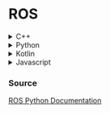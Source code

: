 
# ROS


<details><summary>C++</summary><blockquote><p>

<details><summary>Publisher</summary>

```cpp
#include "ros/ros.h"
#include "std_msgs/String.h"

ros::init(argc, argv, "talker");
ros::NodeHandle nh;
ros::Publisher chatter_pub = nh.advertise<std_msgs::String>("chatter", 1000);
ros::Rate loop_rate(10);
while (ros::ok()) {
    std_msgs::String msg;
    msg.data = "Hello World";
    chatter_pub.publish(msg);

    ros::spinOnce();
    loop_rate.sleep();
}
```
</details>

<details><summary>Subscriber</summary>

```cpp
#include "ros/ros.h"
#include "std_msgs/String.h"

void chatterCallback(const std_msgs::String::ConstPtr& msg) {
  ROS_INFO("I heard: [%s]", msg->data.c_str());
}

ros::init(argc, argv, "listener");
ros::NodeHandle nh;
ros::Subscriber sub = nh.subscribe("chatter", 1000, chatterCallback);
ros::spin();
```
</details>

<details><summary>Service</summary>
</details>

<details><summary>Service Client</summary>

```C++
#include "ros/ros.h"
#include "beginner_tutorials/AddTwoInts.h"
#include <cstdlib>

int main(int argc, char **argv) {
  ros::NodeHandle n;
  ros::ServiceClient client = n.serviceClient<beginner_tutorials::AddTwoInts>("add_two_ints");
  beginner_tutorials::AddTwoInts srv;
  srv.request.a = atoll(argv[1]);
  srv.request.b = atoll(argv[2]);
  if (client.call(srv))
  {
    ROS_INFO("Sum: %ld", (long int)srv.response.sum);
  }
  else
  {
    ROS_ERROR("Failed to call service add_two_ints");
    return 1;
  }

  return 0;
}
```
</details>

</details>


<details><summary>Python</summary><blockquote><p>

<details><summary>Publisher</summary>

```python
import rospy
from std_msgs.msg import String

pub = rospy.Publisher('chatter', String, queue_size=10)
rospy.init_node('talker', anonymous=True)
while not rospy.is_shutdown():
    hello_str = "hello world %s" % rospy.get_time()
    rospy.loginfo(hello_str)
    pub.publish(hello_str)
    rate.sleep()
```
</details>

<details><summary>Subscriber</summary>

```python
import rospy
from std_msgs.msg import String

rospy.init_node('listener', anonymous=True)
rospy.Subscriber("chatter", String, callback)
rospy.spin()
```
</details>

<details><summary>Service</summary>

```python
import rospy
from std_srvs.srv import SetBool


def handle_service_rquest(req):
    return SetBoolResponse(success=True, message="")


rospy.init_node('node_name')
s = rospy.Service('set_bool', SetBool, handle_service_rquest)
rospy.spin()
```
</details>

<details><summary>Service Client</summary>

```python
import rospy
from std_srvs.srv import SetBool

def set_bool(data)
    rospy.wait_for_service('set_bool')
    try:
        set_bool_client = rospy.ServiceProxy('set_bool', SetBool)
        response = set_bool_client(data)
        return response.success
    except rospy.ServiceException, e:
        print "Service call failed: %s"%e
```
</details>

</details>


<details><summary>Kotlin</summary><blockquote><p>

<details><summary>Publisher</summary>

```kotlin
import org.ros.concurrent.CancellableLoop
import org.ros.namespace.GraphName
import org.ros.node.*
import java.net.URI

fun main(args: Array<String>) {
    val nodeConfig = NodeConfiguration.newPublic("127.0.0.1", URI.create("http://127.0.0.1:11311"))
    DefaultNodeMainExecutor.newDefault().execute(PublisherNode(), nodeConfig)
}

class PublisherNode: NodeMain {
    override fun getDefaultNodeName(): GraphName {return GraphName.of("PublisherNode")}
    override fun onShutdownComplete(node: Node?) {}
    override fun onShutdown(node: Node?) {}
    override fun onError(node: Node?, throwable: Throwable?) {}
    override fun onStart(connectedNode: ConnectedNode?) {
        val publisher = connectedNode?.newPublisher<std_msgs.String>("chatter",
            std_msgs.String._TYPE)

        connectedNode?.executeCancellableLoop(object: CancellableLoop() {
            override fun loop() {
                val str = publisher?.newMessage()
                str?.data = "Hallo"
                publisher?.publish(str)
                Thread.sleep(1000)
            }
        })
    }
}
```
</details>

<details><summary>Subscriber</summary>

```kotlin
import org.ros.concurrent.CancellableLoop
import org.ros.namespace.GraphName
import org.ros.node.*
import java.net.URI

fun main(args: Array<String>) {
    val nodeConfig = NodeConfiguration.newPublic("127.0.0.1", URI.create("http://127.0.0.1:11311"))
    DefaultNodeMainExecutor.newDefault().execute(SubscriberNode(), nodeConfig)
}

class SubscriberNode: NodeMain {
    override fun getDefaultNodeName(): GraphName {return GraphName.of("SubscriberNode")}
    override fun onShutdownComplete(node: Node?) {}
    override fun onShutdown(node: Node?) {}
    override fun onError(node: Node?, throwable: Throwable?) {}
    override fun onStart(connectedNode: ConnectedNode?) {
        val subscriber = connectedNode?.newSubscriber<std_msgs.String>("chatter",
            std_msgs.String._TYPE)

        subscriber?.addMessageListener {
            println("I heard ${it.data}")
        }
    }
}
```
</details>

<details><summary>Service</summary>
</details>

<details><summary>Service Client</summary>
</details>

</details>


<details><summary>Javascript</summary><blockquote><p>

<details><summary>Publisher</summary>

```javascript
let ros = new ROSLIB.Ros({
    url : 'ws://localhost:9090'
});

ros.on('connection', function() {
    console.log('Connected to websocket server.');
});

ros.on('error', function(error) {
    console.log('Error connecting to websocket server: ', error);
});

ros.on('close', function() {
    console.log('Connection to websocket server closed.');
});

const cmdVel = new ROSLIB.Topic({
    ros : ros,
    name : '/cmd_vel',
    messageType : 'geometry_msgs/Twist'
});

const twist = new ROSLIB.Message({
    linear : {
        x : 0.1,
        y : 0.2,
        z : 0.3
    },
    angular : {
        x : -0.1,
        y : -0.2,
        z : -0.3
    }
});
cmdVel.publish(twist);
```
</details>

<details><summary>Subscriber</summary>

```javascript
let ros = new ROSLIB.Ros({
    url : 'ws://localhost:9090'
});

ros.on('connection', function() {
    console.log('Connected to websocket server.');
});

ros.on('error', function(error) {
    console.log('Error connecting to websocket server: ', error);
});

ros.on('close', function() {
    console.log('Connection to websocket server closed.');
});

let listener = new ROSLIB.Topic({
    ros : ros,
    name : '/listener',
    messageType : 'std_msgs/String'
});

listener.subscribe(function(message) {
    console.log('Received message on ' + listener.name + ': ' + message.data);
    listener.unsubscribe();
});
```
</details>

<details><summary>Service Client</summary>

```javascript
let ros = new ROSLIB.Ros({
    url : 'ws://localhost:9090'
});

ros.on('connection', function() {
    console.log('Connected to websocket server.');
});

ros.on('error', function(error) {
    console.log('Error connecting to websocket server: ', error);
});

ros.on('close', function() {
    console.log('Connection to websocket server closed.');
});

let addTwoIntsClient = new ROSLIB.Service({
    ros : ros,
    name : '/add_two_ints',
    serviceType : 'rospy_tutorials/AddTwoInts'
});

let request = new ROSLIB.ServiceRequest({
    a : 1,
    b : 2
});

addTwoIntsClient.callService(request, result => {
    console.log('Result for service call on '
      + addTwoIntsClient.name
      + ': '
      + result.sum);
});
```
</details>

</details>

### Source
[ROS Python Documentation](http://wiki.ros.org/ROS/Tutorials/WritingPublisherSubscriber%28python%29)